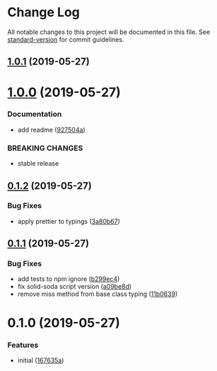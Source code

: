 # Change Log

All notable changes to this project will be documented in this file. See [standard-version](https://github.com/conventional-changelog/standard-version) for commit guidelines.

## [1.0.1](https://github.com/igorkamyshev/nanoption/compare/v1.0.0...v1.0.1) (2019-05-27)



# [1.0.0](https://github.com/igorkamyshev/nanoption/compare/v0.1.2...v1.0.0) (2019-05-27)


### Documentation

* add readme ([927504a](https://github.com/igorkamyshev/nanoption/commit/927504a))


### BREAKING CHANGES

* stable release



## [0.1.2](https://github.com/igorkamyshev/nanoption/compare/v0.1.1...v0.1.2) (2019-05-27)


### Bug Fixes

* apply prettier to typings ([3a80b67](https://github.com/igorkamyshev/nanoption/commit/3a80b67))



## [0.1.1](https://github.com/igorkamyshev/nanoption/compare/v0.1.0...v0.1.1) (2019-05-27)


### Bug Fixes

* add tests to npm ignore ([b299ec4](https://github.com/igorkamyshev/nanoption/commit/b299ec4))
* fix solid-soda script version ([a09be8d](https://github.com/igorkamyshev/nanoption/commit/a09be8d))
* remove miss method from base class typing ([11b0639](https://github.com/igorkamyshev/nanoption/commit/11b0639))



# 0.1.0 (2019-05-27)


### Features

* initial ([167635a](https://github.com/igorkamyshev/nanoption/commit/167635a))
